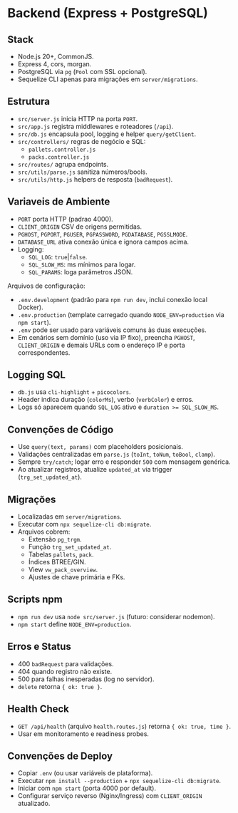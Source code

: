 # Backend (Express + PostgreSQL)

## Stack
- Node.js 20+, CommonJS.
- Express 4, cors, morgan.
- PostgreSQL via `pg` (`Pool` com SSL opcional).
- Sequelize CLI apenas para migrações em `server/migrations`.

## Estrutura
- `src/server.js` inicia HTTP na porta `PORT`.
- `src/app.js` registra middlewares e roteadores (`/api`).
- `src/db.js` encapsula pool, logging e helper `query/getClient`.
- `src/controllers/` regras de negócio e SQL:
  - `pallets.controller.js`
  - `packs.controller.js`
- `src/routes/` agrupa endpoints.
- `src/utils/parse.js` sanitiza números/bools.
- `src/utils/http.js` helpers de resposta (`badRequest`).

## Variaveis de Ambiente
- `PORT` porta HTTP (padrao 4000).
- `CLIENT_ORIGIN` CSV de origens permitidas.
- `PGHOST`, `PGPORT`, `PGUSER`, `PGPASSWORD`, `PGDATABASE`, `PGSSLMODE`.
- `DATABASE_URL` ativa conexão única e ignora campos acima.
- Logging:
  - `SQL_LOG`: `true`|`false`.
  - `SQL_SLOW_MS`: ms mínimos para logar.
  - `SQL_PARAMS`: loga parâmetros JSON.

Arquivos de configuração:
- `.env.development` (padrão para `npm run dev`, inclui conexão local Docker).
- `.env.production` (template carregado quando `NODE_ENV=production` via `npm start`).
- `.env` pode ser usado para variáveis comuns às duas execuções.
- Em cenários sem domínio (uso via IP fixo), preencha `PGHOST`, `CLIENT_ORIGIN` e demais URLs com o endereço IP e porta correspondentes.

## Logging SQL
- `db.js` usa `cli-highlight` + `picocolors`.
- Header indica duração (`colorMs`), verbo (`verbColor`) e erros.
- Logs só aparecem quando `SQL_LOG` ativo e `duration >= SQL_SLOW_MS`.

## Convenções de Código
- Use `query(text, params)` com placeholders posicionais.
- Validações centralizadas em `parse.js` (`toInt`, `toNum`, `toBool`, `clamp`).
- Sempre `try/catch`; logar erro e responder `500` com mensagem genérica.
- Ao atualizar registros, atualize `updated_at` via trigger (`trg_set_updated_at`).

## Migrações
- Localizadas em `server/migrations`.
- Executar com `npx sequelize-cli db:migrate`.
- Arquivos cobrem:
  - Extensão `pg_trgm`.
  - Função `trg_set_updated_at`.
  - Tabelas `pallets`, `pack`.
  - Índices BTREE/GIN.
  - View `vw_pack_overview`.
  - Ajustes de chave primária e FKs.

## Scripts npm
- `npm run dev` usa `node src/server.js` (futuro: considerar nodemon).
- `npm start` define `NODE_ENV=production`.

## Erros e Status
- 400 `badRequest` para validações.
- 404 quando registro não existe.
- 500 para falhas inesperadas (log no servidor).
- `delete` retorna `{ ok: true }`.

## Health Check
- `GET /api/health` (arquivo `health.routes.js`) retorna `{ ok: true, time }`.
- Usar em monitoramento e readiness probes.

## Convenções de Deploy
- Copiar `.env` (ou usar variáveis de plataforma).
- Executar `npm install --production` + `npx sequelize-cli db:migrate`.
- Iniciar com `npm start` (porta 4000 por default).
- Configurar serviço reverso (Nginx/Ingress) com `CLIENT_ORIGIN` atualizado.

